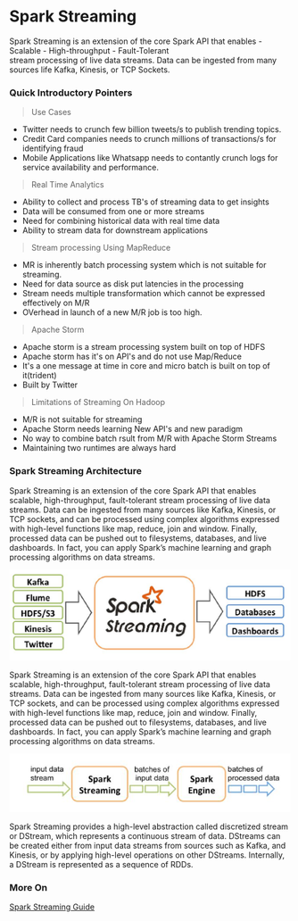 # Spark Streaming 

Spark Streaming is an extension of the core Spark API that enables
    - Scalable 
    - High-throughput
    - Fault-Tolerant   
  stream processing of live data streams. 
Data can be ingested from many sources life Kafka, Kinesis, or TCP Sockets.

### Quick Introductory Pointers 

> Use Cases 

- Twitter needs to crunch few billion tweets/s to publish trending topics.
- Credit Card companies needs to crunch millions of transactions/s for identifying fraud
- Mobile Applications like Whatsapp needs to contantly crunch logs for service availability and performance.   

> Real Time Analytics
- Ability to collect and process TB's of streaming data to get insights
- Data will be consumed from one or more streams
- Need for combining historical data with real time data 
- Ability to stream data for downstream applications

> Stream processing Using MapReduce 
- MR is inherently batch processing system which is not suitable for streaming. 
- Need for data source as disk put latencies in the processing
- Stream needs multiple transformation which cannot be expressed effectively on M/R
- OVerhead in launch of a new M/R job is too high. 

> Apache Storm 
- Apache storm is a stream processing system built on top of HDFS 
- Apache storm has it's on API's and do not use Map/Reduce
- It's a one message at time in core and micro batch is built on top of it(trident)
- Built by Twitter

> Limitations of Streaming On Hadoop 
- M/R is not suitable for streaming 
- Apache Storm needs learning New API's and new paradigm
- No way to combine batch rsult from M/R with Apache Storm Streams 
- Maintaining two runtimes are always hard 


### Spark Streaming Architecture 
Spark Streaming is an extension of the core Spark API that enables scalable, high-throughput, fault-tolerant stream processing of live data streams. Data can be ingested from many sources like Kafka, Kinesis, or TCP sockets, and can be processed using complex algorithms expressed with high-level functions like map, reduce, join and window. 
Finally, processed data can be pushed out to filesystems, databases, and live dashboards. 
In fact, you can apply Spark’s machine learning and graph processing algorithms on data streams.

![image](refs/5_spark_streaming.JPG)

Spark Streaming is an extension of the core Spark API that enables scalable, high-throughput, fault-tolerant stream processing of live data streams. Data can be ingested from many sources like Kafka, Kinesis, or TCP sockets, and can be processed using complex algorithms expressed with high-level functions like map, reduce, join and window. Finally, processed data can be pushed out to filesystems, databases, and live dashboards. In fact, you can apply Spark’s machine learning and graph processing algorithms on data streams.

![image](refs/6_spark_streaming.JPG)

Spark Streaming provides a high-level abstraction called discretized stream or DStream, which represents a continuous stream of data. DStreams can be created either from input data streams from sources such as Kafka, and Kinesis, or by applying high-level operations on other DStreams. Internally, a DStream is represented as a sequence of RDDs.

### More On
[Spark Streaming Guide](https://spark.apache.org/docs/latest/streaming-programming-guide.html)